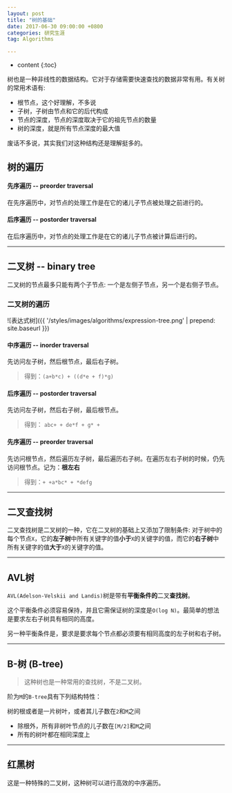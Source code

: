 ```yaml
---
layout: post
title: "树的基础"
date: 2017-06-30 09:00:00 +0800
categories: 研究生涯
tag: Algorithms

---
```

* content
{:toc}

树也是一种非线性的数据结构。它对于存储需要快速查找的数据非常有用。有关树的常用术语有:

+ 根节点，这个好理解，不多说
+ 子树，子树由节点和它的后代构成
+ 节点的深度，节点的深度取决于它的祖先节点的数量
+ 树的深度，就是所有节点深度的最大值

废话不多说，其实我们对这种结构还是理解挺多的。

<!-- more -->

## 树的遍历

#### 先序遍历 -- preorder traversal

在先序遍历中，对节点的处理工作是在它的诸儿子节点被处理之前进行的。

#### 后序遍历 -- postorder traversal

在后序遍历中，对节点的处理工作是在它的诸儿子节点被计算后进行的。

---

## 二叉树 -- binary tree

二叉树的节点最多只能有两个子节点: 一个是左侧子节点，另一个是右侧子节点。

### 二叉树的遍历

![表达式树]({{ '/styles/images/algorithms/expression-tree.png' | prepend: site.baseurl }})

#### 中序遍历 -- inorder traversal

先访问左子树，然后根节点，最后右子树。

> 得到：`(a+b*c) + ((d*e + f)*g)`

#### 后序遍历 -- postorder traversal

先访问左子树，然后右子树，最后根节点。

> 得到： `abc+ + de*f + g* +`

#### 先序遍历 -- preorder traversal

先访问根节点，然后遍历左子树，最后遍历右子树。在遍历左右子树的时候，仍先访问根节点。记为：**根左右**

> 得到：`+ +a*bc* + *defg`

---

## 二叉查找树

二叉查找树是二叉树的一种，它在二叉树的基础上又添加了限制条件: 对于树中的每个节点`X`，它的**左子树**中所有关键字的值**小于**`X`的关键字的值，而它的**右子树**中所有关键字的值**大于**`X`的关键字的值。

---

## AVL树

`AVL(Adelson-Velskii and Landis)`树是带有**平衡条件的**二叉**查找树**。

这个平衡条件必须容易保持，并且它需保证树的深度是`O(log N)`。最简单的想法是要求左右子树具有相同的高度。

另一种平衡条件是，要求是要求每个节点都必须要有相同高度的左子树和右子树。

---

## B-树 (B-tree)

> 这种树也是一种常用的查找树，不是二叉树。

阶为`M`的`B-tree`具有下列结构特性：

树的根或者是一片树叶，或者其儿子数在`2`和`M`之间

+ 除根外，所有非树叶节点的儿子数在`[M/2]`和`M`之间
+ 所有的树叶都在相同深度上

---

## 红黑树

这是一种特殊的二叉树，这种树可以进行高效的中序遍历。